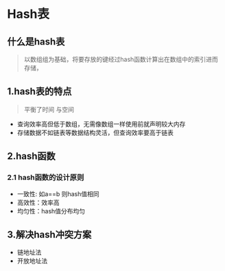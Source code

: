 # Hash表
## 什么是hash表
> 以数组组为基础，将要存放的键经过hash函数计算出在数组中的索引进而存储，
## 1.hash表的特点
> 平衡了时间 与空间
* 查询效率高但低于数组，无需像数组一样使用前就声明较大内存
* 存储数据不如链表等数据结构灵活，但查询效率要高于链表
## 2.hash函数
### 2.1 hash函数的设计原则
* 一致性: 如a==b 则hash值相同
* 高效性：效率高
* 均匀性：hash值分布均匀

## 3.解决hash冲突方案
* 链地址法
* 开放地址法
